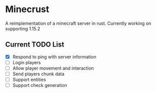 # Minecrust

A reimplementation of a minecraft server in rust.
Currently working on supporting 1.15.2

## Current TODO List
- [x] Respond to ping with server information
- [ ] Login players
- [ ] Allow player movement and interaction
- [ ] Send players chunk data
- [ ] Support entities
- [ ] Support check generation